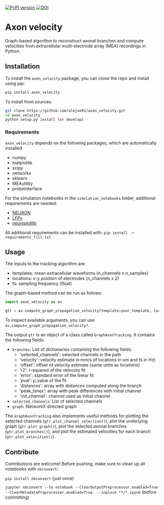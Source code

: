 [![PyPI version](https://badge.fury.io/py/axon-velocity.svg)](https://badge.fury.io/py/axon-velocity) [![DOI](https://zenodo.org/badge/DOI/10.5281/zenodo.4896745.svg)](https://doi.org/10.5281/zenodo.4896745)

# Axon velocity

Graph-based algorithm to reconstruct axonal branches and compute velocities from extracellular 
multi-electrode array (MEA) recordings in Python.

## Installation 

To install the `axon_velocity` package, you can clone the repo and install using pip:

```bash
pip install axon_velocity
```

To install from sources:

```bash
git clone https://github.com/alejoe91/axon_velocity.git
cd axon_velocity
python setup.py install (or develop)
```

### Requirements

`axon_velocity` depends on the following packages, which are automatically installed

- numpy
- matplotlib
- scipy
- networkx
- sklearn
- MEAutility
- probeinterface

For the simulation notebooks in the `simulation_notebooks` folder, additional requirements are needed:

- [NEURON](https://www.neuron.yale.edu/neuron/)
- [LFPy](https://lfpy.readthedocs.io/en/latest/)
- [neuroplotlib](https://github.com/alejoe91/neuroplotlib)

All additional requirements can be installed with: `pip install -r requirements_fill.txt`

## Usage

The inputs to the tracking algorithm are:

- templates: mean extracellular waveforms (n_channels x n_samples)
- locations: x-y position of electrodes (n_channels x 2)
- fs: sampling frequency (float)

The graph-based method can be run as follows:

```python
import axon_velocity as av

gtr = av.compute_graph_propagation_velocity(template=your_template, locations=your_locations)
```

To inspect available arguments, you can use `av.compute_graph_propagation_velocity?`. 

The output `gtr` is an object of a class called `GraphAxonTracking`. 
It contains the following fields:

- `branches`: List of dictionaries containing the following fields:
    - 'selected_channels': selected channels in the path
    - 'velocity': velocity estimate in mm/s (if locations in um and fs in Hz)
    - 'offset': offset of velocity estimate (same units as locations)
    - 'r2': r-squared of the velocoty fit
    - 'error': standard error of the linear fit
    - 'pval': p_value of the fit
    - 'distances': array with distances computed along the branch
    - 'peak_times': array with peak differences with initial channel
    - 'init_channel': channel used as initial channel
- `selected_channels`: List of selected channels
- `graph`: NetworkX directed graph 

The `GraphAxonTracking` also implements useful methods for plotting the selected channels 
(`gtr.plot_channel_selection()`), plot the underlying graph (`gtr.plot_graph()`), plot the selected axonal branches 
(`gtr.plot_branches()`), and plot the estimated velocities for each branch (`gtr.plot_velocities()`).
    
  
## Contribute

Contributions are welcome! Before pushing, make sure to clean up all notebooks with `nbconvert`:

`pip install nbconvert` (just once)

`jupyter nbconvert --to notebook --ClearOutputPreprocessor.enabled=True --ClearMetadataPreprocessor.enabled=True  --inplace **/*.ipynb` (before committing) 